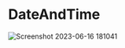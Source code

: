 # DateAndTime

![Screenshot 2023-06-16 181041](https://github.com/shivamkrmnnit/DateAndTime/assets/113784689/60460b64-42e3-40e0-a557-8799e0932a81)
